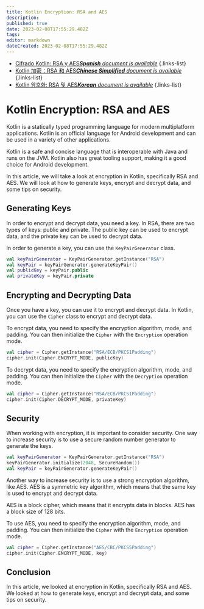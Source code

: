 ```yaml
---
title: Kotlin Encryption: RSA and AES
description: 
published: true
date: 2023-02-08T17:55:29.482Z
tags: 
editor: markdown
dateCreated: 2023-02-08T17:55:29.482Z
---
```


- [Cifrado Kotlin: RSA y AES***Spanish** document is available*](/es/Knowledge-base/Kotlin/kotlin-encryption-rsa-and-aes)
{.links-list}
- [Kotlin 加密：RSA 和 AES***Chinese Simplified** document is available*](/zh/Knowledge-base/Kotlin/kotlin-encryption-rsa-and-aes)
{.links-list}
- [Kotlin 암호화: RSA 및 AES***Korean** document is available*](/ko/Knowledge-base/Kotlin/kotlin-encryption-rsa-and-aes)
{.links-list}


# Kotlin Encryption: RSA and AES

Kotlin is a statically typed programming language for modern multiplatform applications. Kotlin is an official language for Android development and can be used in a variety of other applications.

Kotlin is a safe and concise language that is interoperable with Java and runs on the JVM. Kotlin also has great tooling support, making it a good choice for Android development.

In this article, we will take a look at encryption in Kotlin, specifically RSA and AES. We will look at how to generate keys, encrypt and decrypt data, and some tips on security.

## Generating Keys

In order to encrypt and decrypt data, you need a key. In RSA, there are two types of keys: public and private. The public key can be used to encrypt data, and the private key can be used to decrypt data.

In order to generate a key, you can use the `KeyPairGenerator` class.

```kotlin
val keyPairGenerator = KeyPairGenerator.getInstance("RSA")
val keyPair = keyPairGenerator.generateKeyPair()
val publicKey = keyPair.public
val privateKey = keyPair.private
```

## Encrypting and Decrypting Data

Once you have a key, you can use it to encrypt and decrypt data. In Kotlin, you can use the `Cipher` class to encrypt and decrypt data.

To encrypt data, you need to specify the encryption algorithm, mode, and padding. You can then initialize the `Cipher` with the `Encryption` operation mode.

```kotlin
val cipher = Cipher.getInstance("RSA/ECB/PKCS1Padding")
cipher.init(Cipher.ENCRYPT_MODE, publicKey)
```

To decrypt data, you need to specify the encryption algorithm, mode, and padding. You can then initialize the `Cipher` with the `Decryption` operation mode.

```kotlin
val cipher = Cipher.getInstance("RSA/ECB/PKCS1Padding")
cipher.init(Cipher.DECRYPT_MODE, privateKey)
```

## Security

When working with encryption, it is important to consider security. One way to increase security is to use a secure random number generator to generate the keys.

```kotlin
val keyPairGenerator = KeyPairGenerator.getInstance("RSA")
keyPairGenerator.initialize(2048, SecureRandom())
val keyPair = keyPairGenerator.generateKeyPair()
```

Another way to increase security is to use a strong encryption algorithm, like AES. AES is a symmetric key algorithm, which means that the same key is used to encrypt and decrypt data.

AES is a block cipher, which means that it encrypts data in blocks. AES has a block size of 128 bits.

To use AES, you need to specify the encryption algorithm, mode, and padding. You can then initialize the `Cipher` with the `Encryption` operation mode.

```kotlin
val cipher = Cipher.getInstance("AES/CBC/PKCS5Padding")
cipher.init(Cipher.ENCRYPT_MODE, key)
```

## Conclusion

In this article, we looked at encryption in Kotlin, specifically RSA and AES. We looked at how to generate keys, encrypt and decrypt data, and some tips on security.
